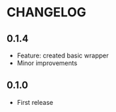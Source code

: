 # CHANGELOG

## 0.1.4
- Feature: created basic wrapper
- Minor improvements

## 0.1.0
- First release

